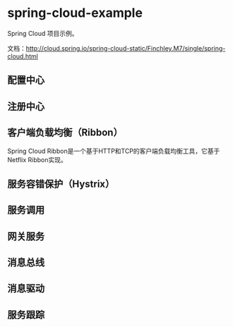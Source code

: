 # spring-cloud-example


Spring Cloud 项目示例。

文档：http://cloud.spring.io/spring-cloud-static/Finchley.M7/single/spring-cloud.html


## 配置中心


## 注册中心



## 客户端负载均衡（Ribbon）

Spring Cloud Ribbon是一个基于HTTP和TCP的客户端负载均衡工具，它基于Netflix Ribbon实现。



## 服务容错保护（Hystrix）


## 服务调用

## 网关服务


## 消息总线

## 消息驱动


## 服务跟踪







